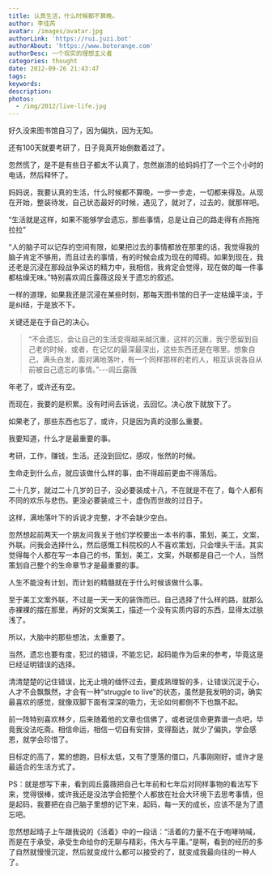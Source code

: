 ```yaml
---
title: 认真生活，什么时候都不算晚。
author: 李佳芮
avatar: /images/avatar.jpg
authorLink: 'https://rui.juzi.bot'
authorAbout: 'https://www.botorange.com'
authorDesc: 一个现实的理想主义者
categories: thought
date: 2012-09-26 21:43:47
tags:
keywords:
description:
photos:
  - /img/2012/live-life.jpg
---
```


好久没来图书馆自习了，因为偏执，因为无知。     

还有100天就要考研了，日子竟真开始倒数着过了。     

忽然慌了，是不是有些日子都太不认真了，忽然崩溃的给妈妈打了一个三个小时的电话，然后释怀了。     

妈妈说，我要认真的生活，什么时候都不算晚，一步一步走，一切都来得及。从现在开始，整装待发，自己状态最好的时候，遇见了，就对了，过去的，就那样吧。     

“生活就是这样，如果不能够学会遗忘，那些事情，总是让自己的路走得有点拖拖拉拉”     

“人的脑子可以记存的空间有限，如果把过去的事情都放在那里的话，我觉得我的脑子肯定不够用，而且过去的事情，有的时候会成为现在的障碍。如果到现在，我还老是沉浸在那段战争采访的精力中，我相信，我肯定会觉得，现在做的每一件事都枯燥无味。”特别喜欢闾丘露薇这段关于遗忘的叙述。     

一样的道理，如果我还是沉浸在某些时刻，那每天图书馆的日子一定枯燥平淡，于是纠结，于是放不下。     

关键还是在于自己的决心。     

> “不会遗忘，会让自己的生活变得越来越沉重，这样的沉重，我宁愿留到自己老的时候，或者，在记忆的最深最深出，这些东西还是在哪里。想象自己，满头白发，面对满地落叶，有一个同样那样的老的人，相互诉说各自从前被自己遗忘的事情。”---闾丘露薇     

年老了，或许还有空。     

而现在，我要的是积累。没有时间去诉说，去回忆。决心放下就放下了。     

如果老了，那些东西也忘了，或许，只是因为真的没那么重要。     

我要知道，什么才是最重要的事。     

考研，工作，赚钱，生活。还没到回忆，感叹，怅然的时候。     

生命走到什么点，就应该做什么样的事，由不得超前更由不得落后。     

二十几岁，就过二十几岁的日子，没必要装成十八，不在就是不在了，每个人都有不同的欢乐与悲伤。更没必要装成三十，虚伪而世故的过日子。     

这样，满地落叶下的诉说才完整，才不会缺少空白。     

忽然想起前两天一个朋友问我关于他们学校要出一本书的事，策划，美工，文案，外联。问我会选择什么，然后感慨工科院校的人不喜欢策划，只会埋头干活。其实觉得每个人都在写一本自己的书，策划，美工，文案，外联都是自己一个人，当然策划自己整个的生命章节才是最重要的事。     

人生不能没有计划，而计划的精髓就在于什么时候该做什么事。     

至于美工文案外联，不过是一天一天的装饰而已。自己选择了什么样的路，就那么赤裸裸的摆在那里，再好的文案美工，描述一个没有实质内容的东西，显得太过肤浅了。     

所以，大脑中的那些想法，太重要了。     

当然，遗忘也要有度，犯过的错误，不能忘记，起码能作为后来的参考，毕竟这是已经证明错误的选择。     

清清楚楚的记住错误，比无止境的缅怀过去，要成熟理智的多，让错误沉淀于心，人才不会飘飘然，才会有一种“struggle to live”的状态，虽然是我发明的词，确实最喜欢的感觉，就像双脚下面有深深的吸力，无论如何都倒不下也飘不起。     

前一阵特别喜欢林夕，后来随着他的文章也信佛了，或者说信命更靠谱一点吧，毕竟我没法吃斋。相信命运，相信一切自有安排，变得豁达，就少了偏执，学会感恩，就学会珍惜了。     

目标定的高了，累的想跑，目标太低，又有了堕落的借口，凡事刚刚好，或许才是最适合的生活方式了。     

PS：就是想写下来，看到闾丘露薇把自己七年前和七年后对同样事物的看法写下来，觉得很棒，或许我还是没法学会把整个人都放在社会大环境下去思考事情，但是起码，我要把在自己脑子里想的记下来，起码，每一天的成长，应该不是为了遗忘吧。     

忽然想起晴子上午跟我说的《活着》中的一段话：“活着的力量不在于咆哮呐喊，而是在于承受，承受生命给你的无聊与精彩，伟大与平庸。”是啊，看到的经历的多了自然就慢慢沉淀，然后就变成什么都可以接受的了，就变成我最向往的一种人了。     
